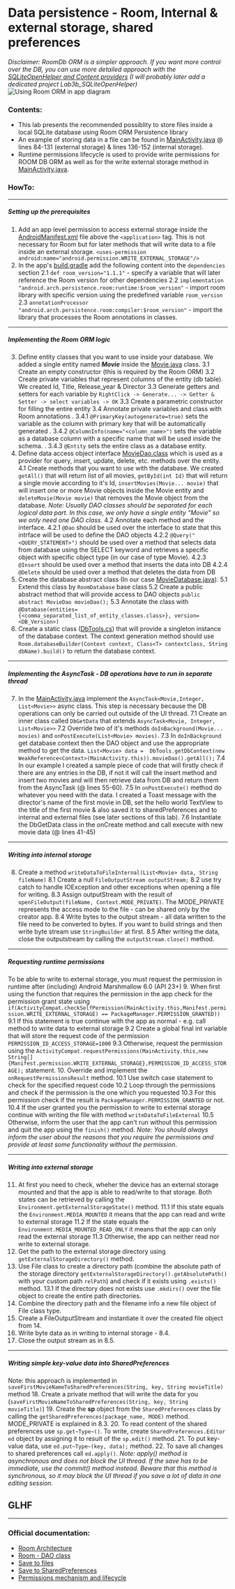 # Data persistence - Room, Internal & external storage, shared preferences
*Disclaimer: RoomDb ORM is a simpler approach. If you want more control over the DB, you can use more detailed approach with the [SQLiteOpenHelper and Content providers](https://developer.android.com/training/data-storage/sqlite) 
(I will probably later add a dedicated project Lab3b_SQLiteOpenHelper)*
![Using Room ORM in app diagram](https://github.com/kkui-chi/VMIR/blob/master/images/room-data.jpg)
### Contents:
- This lab presents the recommended possiblity to store files inside a local SQLite database using Room ORM Persistence library
- An example of storing data in a file can be found in [MainActivity.java](https://github.com/kkui-chi/VMIR/blob/master/Lab3_DataPersistence/app/src/main/java/sk/tuke/smartlab/lab3_datapersistence/MainActivity.java) @ lines 84-131 (external storage) & lines 136-152 (internal storage). 
- Runtime permissions lifecycle is used to provide write permissions for ROOM DB ORM as well as for the write external storage method in [MainActivity.java](https://github.com/kkui-chi/VMIR/blob/master/Lab3_DataPersistence/app/src/main/java/sk/tuke/smartlab/lab3_datapersistence/MainActivity.java). 

### HowTo:
--------
##### Setting up the prerequisites
1. Add an app level permission to access external storage inside the [AndroidManifest.xml](https://github.com/kkui-chi/VMIR/blob/master/Lab3_DataPersistence/app/src/main/AndroidManifest.xml) file above the ```<application>``` tag. This is not necessary for Room but for later methods that will write data to a file inside an external storage.
```<uses-permission android:name="android.permission.WRITE_EXTERNAL_STORAGE"/>```
2. In the app's [build.gradle](https://github.com/kkui-chi/VMIR/blob/master/Lab3_DataPersistence/app/build.gradle) add the following content into the ```dependencies``` section
2.1 ```def room_version="1.1.1"``` - specify a variable that will later reference the Room version for other dependencies
2.2 ```implementation "android.arch.persistence.room:runtime:$room_version"``` - import room library with specific version using the predefined variable ```room_version```
2.3 ```annotationProcessor "android.arch.persistence.room:compiler:$room_version"``` - import the library that processes the Room annotations in classes.
----
##### Implementing the Room ORM logic
3. Define entity classes that you want to use inside your database. We added a single entity named ___Movie___ inside the [Movie.java](https://github.com/kkui-chi/VMIR/blob/master/Lab3_DataPersistence/app/src/main/java/sk/tuke/smartlab/lab3_datapersistence/RoomDb/Movie.java) class. 
3.1 Create an empty constructor (this is required by the Room ORM)
3.2 Create private variables that represent columns of the entity (db table). We created Id, Title, Release_year & Director
3.3 Generate getters and setters for each variable by ```RightClick -> Generate... -> Getter & Setter -> select variables -> OK```
3.3 Create a parametric constructor for filling the entire entity
3.4 Annotate private variables and class with Room annotations
.  3.4.1 ```@PrimaryKey(autogenerate=true)```  sets the variable as the column with primary key that will be automatically generated
.  3.4.2 ```@ColumnInfo(name="<column_name>")``` sets the variable as a database column with a specific name that will be used inside the schema.
. 3.4.3 ```@Entity``` sets the entire class as a database entity.
4. Define data access object interface [MovieDao.class](https://github.com/kkui-chi/VMIR/blob/master/Lab3_DataPersistence/app/src/main/java/sk/tuke/smartlab/lab3_datapersistence/RoomDb/MovieDao.java) which is used as a provider for query, insert, update, delete, etc. methods over the entity.
4.1 Create methods that you want to use with the database. We created ```getAll()``` that will return list of all movies, ```getById(int Id)``` that will return a single movie according to it's Id, ```insertMovies(Movie... movie)``` that will insert one or more Movie objects inside the Movie entity and ```deleteMovie(Movie movie)``` that removes the Movie object from the database.
*Note: Usually DAO classes should be separated for each logical data part. In this case, we only have a single entity "Movie" so we only need one DAO class.* 
4.2 Annotate each method and the interface.
4.2.1 ```@Dao``` should be used over the interface to state that this intrface will be used to define the DAO objects
4.2.2 ```@Query("<QUERY_STATEMENT>")``` should be used over a method that selects data from database using the SELECT keyword and retrieves a specific object with specific object type (in our case of type Movie).
4.2.3 ```@Insert``` should be used over a method that inserts the data into DB
4.2.4 ```@Delete``` should be used over a method that deletes the data from DB
5. Create the database abstract class (In our case [MovieDatabase.java](https://github.com/kkui-chi/VMIR/blob/master/Lab3_DataPersistence/app/src/main/java/sk/tuke/smartlab/lab3_datapersistence/RoomDb/MovieDatabase.java)).
5.1 Extend this class by ```RoomDatabase``` base class
5.2 Create a public abstract method that will provide access to DAO objects ```public abstract MovieDao movieDao();```
5.3 Annotate the class with ```@Database(entities={<comma_separated_list_of_entity_classes.class>}, version=<DB_Version>)```
6. Create a static class ([DbTools.cs](https://github.com/kkui-chi/VMIR/blob/master/Lab3_DataPersistence/app/src/main/java/sk/tuke/smartlab/lab3_datapersistence/RoomDb/DbTools.java)) that will provide a singleton instance of the database context. The context generation method should use ```Room.databaseBuilder(Context context, Class<T> contextclass, String dbName).build()``` to return the database context.
-----
##### Implementing the AsyncTask - *DB operations have to run in separate thread*
7. In the [MainActivity.java](https://github.com/kkui-chi/VMIR/blob/master/Lab3_DataPersistence/app/src/main/java/sk/tuke/smartlab/lab3_datapersistence/MainActivity.java) implement the ```AsyncTask<Movie,Integer, List<Movie>>``` async class. This step is necessary because the DB operations can only be carried out outside of the UI thread.
7.1 Create an inner class called ```DbGetData``` that extends ```AsyncTask<Movie, Integer, List<Movie>>```
7.2 Override two of it's methods ```doInBackground(Movie... movies)``` and ```onPostExecute(List<Movie> movies)```.
7.3 In ```doInBackground``` get database context then the DAO object and use the appropriate method to get the data. 
```List<Movie> data =  DbTools.getDbContext(new WeakReference<Context>(MainActivity.this)).movieDao().getAll();```
7.4 In our example I created a sample piece of code that will firstly check if there are any entries in the DB, if not it will call the insert method and insert two movies and will then retrieve data from DB and return them from the AsyncTask (@ lines 55-60).
7.5 In ```onPostExecute()``` method do whatever you need with the data. I created a Toast message with the director's name of the first movie in DB, set the hello world TextView to the title of the first movie & also saved it to sharedPreferences and to internal and external files (see later sections of this lab).
7.6 Instantiate the DbGetData class in the onCreate method and call execute with new movie data (@ lines 41-45)
---
##### Writing into internal storage
8. Create a method ```writeDataToFileInternal(List<Movie> data, String fileName)```
8.1 Create a null ```FileOutputStream outputStream;```
8.2 use try catch to handle IOException and other exceptions when opening a file for writing.
8.3 Assign outputStream with the result of ```openFileOutput(fileName, Context.MODE_PRIVATE)```. The MODE_PRIVATE represents the access mode to the file - can be shared only by the creator app.
8.4 Write bytes to the output stream - all data written to the file need to be converted to bytes. If you want to build strings and then write byte stream use ```StringBuilder``` at first.
8.5 After writing the data, close the outputstream by calling the ```outputStream.close()``` method.
---
##### *Requesting runtime permissions*
To be able to write to external storage, you must request the permission in runtime after (including) Android Marshmallow 6.0 (API 23+)
9. When first using the function that requires the permission in the app check for the permission grant state using 
```if(ActivityCompat.checkSelfPermission(MainActivity.this,Manifest.permission.WRITE_EXTERNAL_STORAGE) == PackageManager.PERMISSION_GRANTED))```
9.1 If this statement is true continue with the app as normal - e.g. call method to write data to external storage
9.2 Create a global final int variable that will store the request code of the permission ```PERMISSION_ID_ACCESS_STORAGE=1000```
9.3 Otherwise, request the permission using the ```ActivityCompat.requestPermissions(MainActivity.this,new String[]{Manifest.permission.WRITE_EXTERNAL_STORAGE},PERMISSION_ID_ACCESS_STORAGE);``` statement.
10. Override and implement the ```onRequestPermissionsResult``` method. 
10.1 Use switch case statement to check for the specified request code
10.2 Loop through the permissions and check if the permission is the one which you requested
10.3 For this permission check if the result is ```PackageManager.PERMISSION_GRANTED``` or not.
10.4 If the user granted you the permission to write to external storage continue with writing the file with method ```writeDataToFileExternal```
10.5 Otherwise, inform the user that the app can't run without this permission and quit the app using the ```finish()``` method. 
*Note: You should always inform the user about the reasons that you require the permissions and provide at least some functionality without the permission*.

---
##### Writing into external storage
11. At first you need to check, wheher the device has an external storage mounted and that the app is able to read/write to that storage. Both states can be retrieved by calling the ```Environment.getExternalStorageState()``` method.
11.1 If this state equals the ```Environment.MEDIA_MOUNTED``` it means that the app can read and write to external storage
11.2 If the state equals the ```Environment.MEDIA_MOUNTED_READ_ONLY``` it means that the app can only read the external storage
11.3 Otherwise, the app can neither read nor write to external storage.
12. Get the path to the external storage directory using ```getExternalStorageDirectory()``` method.
13. Use File class to create a directory path (combine the absolute path of the storage directory ```getExternalStorageDirectory().getAbsolutePath()``` with your custom path ```relPath```) and check if it exists using ```.exists()``` method.
13.1 If the directory does not exists use ```.mkdirs()``` over the file object to create the entire path directories.
14. Combine the directory path and the filename info a new file object of File class type.
15. Create a FileOutputStream and instantiate it over the created file object from 14.
16. Write byte data as in writing to internal storage - 8.4.
17. Close the output stream as in 8.5.
---
##### Writing simple key-value data into SharedPreferences
Note: this approach is implemented in ```saveFirstMovieNameToSharedPreferences(String, key, String movieTitle)``` method
18. Create a private method that will write the data for you (```saveFirstMovieNameToSharedPreferences(String, key, String movieTitle)```)
19. Create the __sp__ object from the ```SharedPreferences``` class by calling the ```getSharedPreferences(package_name, MODE)``` method. MODE_PRIVATE is explained in 8.3.
20. To read content of the shared preferences use `sp.get~Type~()`. To write, create `SharedPreferences.Editor ed` object by assigning it to result of the ```sp.edit()``` method.
21. To put key-value data, use ```ed.put~Type~(key, data);``` method.
22. To save all changes to shared preferences call ```ed.apply()```.
*Note: apply() method is asynchronous and does not block the UI thread. If the save has to be immediate, use the commit() method instead. Beware that this method is synchronous, so it may block the UI thread if you save a lot of data in one editing session.*

## GLHF

---

### Official documentation:
- [Room Architecture](https://developer.android.com/training/data-storage/room/)
- [Room - DAO class](https://developer.android.com/training/data-storage/room/defining-data)
- [Save to files](https://developer.android.com/training/data-storage/files)
- [Save to SharedPreferences](https://developer.android.com/training/data-storage/shared-preferences)
- [Permissions mechanism and lifecycle](https://developer.android.com/training/permissions/requesting)